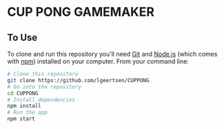 # CUP PONG GAMEMAKER

## To Use

To clone and run this repository you'll need [Git](https://git-scm.com) and [Node.js](https://nodejs.org/en/download/) (which comes with [npm](http://npmjs.com)) installed on your computer. From your command line:

```bash
# Clone this repository
git clone https://github.com/lgeertsen/CUPPONG
# Go into the repository
cd CUPPONG
# Install dependencies
npm install
# Run the app
npm start
```
